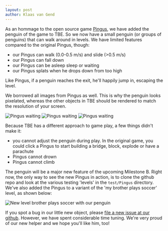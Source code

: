 ```yaml
---
layout: post
author: Klaas van Gend
---
```


As an hommage to the open source game [Pingus](http://pingus.seul.org/), we have added the penguin of the game to TBE. So we now have a small penguin (or groups of penguins) that can walk around in levels. We have limited features compared to the original Pingus, though:

 * our Pingus can walk (0.0-0.5 m/s) and slide (>0.5 m/s)
 * our Pingus can fall down
 * our Pingus can be asleep sleep or waiting
 * our Pingus splats when he drops down from too high

Like Pingus, if a penguin reaches the exit, he'll happily jump in, escaping the level.

We borrowed all images from Pingus as well. This is why the penguin looks pixelated, whereas the other objects in TBE should be rendered to match the resolution of your screen.

![Pingus waiting](/tbe/images/2015-12-26-pingus-waiter.png) ![Pingus waiting](/tbe/images/2015-12-26-pingus-waiter.png) ![Pingus waiting](/tbe/images/2015-12-26-pingus-waiter.png) 

Because TBE has a different approach to game play, a few things didn't make it:

 * you cannot adjust the penguin during play. In the original game, you could click a Pingus to start building a bridge, block, explode or have a parachute
 * Pingus cannot drown
 * Pingus cannot climb

The penguin will be a major new feature of the upcoming Milestone B. Right now, the only way to see the new Pingus in action, is to clone the github repo and look at the various testing 'levels' in the `test/Pingus` directory. We've also added the Pingus to a variant of the 'my brother plays soccer' level, as shown below:

![New level brother plays soccer with our penguin](/tbe/images/2015-12-26-pingus-goalie-level.png)

If you spot a bug in our little new object, please [file a new issue at our github](https://github.com/kaa-ching/tbe/issues). However, we have spent considerable time tuning. We're very proud of our new helper and we hope you'll like him, too!
